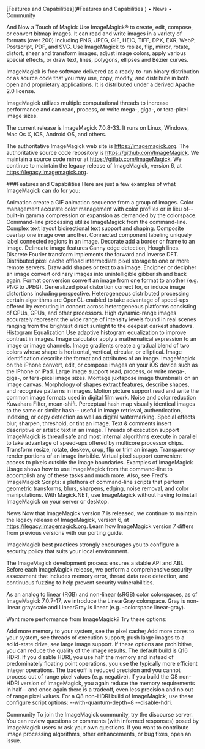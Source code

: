 [Features and Capabilities](#Features and Capabilities
) • News • Community

And Now a Touch of Magick Use ImageMagick® to create, edit, compose, or convert bitmap images. It can read and write images in a variety of formats (over 200) including PNG, JPEG, GIF, HEIC, TIFF, DPX, EXR, WebP, Postscript, PDF, and SVG. Use ImageMagick to resize, flip, mirror, rotate, distort, shear and transform images, adjust image colors, apply various special effects, or draw text, lines, polygons, ellipses and Bézier curves.

ImageMagick is free software delivered as a ready-to-run binary distribution or as source code that you may use, copy, modify, and distribute in both open and proprietary applications. It is distributed under a derived Apache 2.0 license.

ImageMagick utilizes multiple computational threads to increase performance and can read, process, or write mega-, giga-, or tera-pixel image sizes.

The current release is ImageMagick 7.0.8-33. It runs on Linux, Windows, Mac Os X, iOS, Android OS, and others.

The authoritative ImageMagick web site is https://imagemagick.org. The authoritative source code repository is https://github.com/ImageMagick. We maintain a source code mirror at https://gitlab.com/ImageMagick. We continue to maintain the legacy release of ImageMagick, version 6, at https://legacy.imagemagick.org.

###Features and Capabilities
Here are just a few examples of what ImageMagick can do for you:

Animation	create a GIF animation sequence from a group of images.
Color management	accurate color management with color profiles or in lieu of-- built-in gamma compression or expansion as demanded by the colorspace.
Command-line processing	utilize ImageMagick from the command-line.
Complex text layout	bidirectional text support and shaping.
Composite	overlap one image over another.
Connected component labeling	uniquely label connected regions in an image.
Decorate	add a border or frame to an image.
Delineate image features	Canny edge detection, Hough lines.
Discrete Fourier transform	implements the forward and inverse DFT.
Distributed pixel cache	offload intermediate pixel storage to one or more remote servers.
Draw	add shapes or text to an image.
Encipher or decipher an image	convert ordinary images into unintelligible gibberish and back again.
Format conversion	convert an image from one format to another (e.g. PNG to JPEG).
Generalized pixel distortion	correct for, or induce image distortions including perspective.
Heterogeneous distributed processing	certain algorithms are OpenCL-enabled to take advantage of speed-ups offered by executing in concert across heterogeneous platforms consisting of CPUs, GPUs, and other processors.
High dynamic-range images	accurately represent the wide range of intensity levels found in real scenes ranging from the brightest direct sunlight to the deepest darkest shadows.
Histogram Equalization	Use adaptive histogram equalization to improve contrast in images.
Image calculator	apply a mathematical expression to an image or image channels.
Image gradients	create a gradual blend of two colors whose shape is horizontal, vertical, circular, or elliptical.
Image identification	describe the format and attributes of an image.
ImageMagick on the iPhone	convert, edit, or compose images on your iOS device such as the iPhone or iPad.
Large image support	read, process, or write mega-, giga-, or tera-pixel image sizes.
Montage	juxtapose image thumbnails on an image canvas.
Morphology of shapes	extract features, describe shapes, and recognize patterns in images.
Motion picture support	read and write the common image formats used in digital film work.
Noise and color reduction	Kuwahara Filter, mean-shift.
Perceptual hash	map visually identical images to the same or similar hash-- useful in image retrieval, authentication, indexing, or copy detection as well as digital watermarking.
Special effects	blur, sharpen, threshold, or tint an image.
Text & comments	insert descriptive or artistic text in an image.
Threads of execution support	ImageMagick is thread safe and most internal algorithms execute in parallel to take advantage of speed-ups offered by multicore processor chips.
Transform	resize, rotate, deskew, crop, flip or trim an image.
Transparency	render portions of an image invisible.
Virtual pixel support	convenient access to pixels outside the image boundaries.
Examples of ImageMagick Usage shows how to use ImageMagick from the command-line to accomplish any of these tasks and much more. Also, see Fred's ImageMagick Scripts: a plethora of command-line scripts that perform geometric transforms, blurs, sharpens, edging, noise removal, and color manipulations. With Magick.NET, use ImageMagick without having to install ImageMagick on your server or desktop.

News
Now that ImageMagick version 7 is released, we continue to maintain the legacy release of ImageMagick, version 6, at https://legacy.imagemagick.org. Learn how ImageMagick version 7 differs from previous versions with our porting guide.

ImageMagick best practices strongly encourages you to configure a security policy that suits your local environment.

The ImageMagick development process ensures a stable API and ABI. Before each ImageMagick release, we perform a comprehensive security assessment that includes memory error, thread data race detection, and continuous fuzzing to help prevent security vulnerabilities.

As an analog to linear (RGB) and non-linear (sRGB) color colorspaces, as of ImageMagick 7.0.7-17, we introduce the LinearGray colorspace. Gray is non-linear grayscale and LinearGray is linear (e.g. -colorspace linear-gray).

Want more performance from ImageMagick? Try these options:

Add more memory to your system, see the pixel cache;
Add more cores to your system, see threads of execution support;
push large images to a solid-state drive, see large image support.
If these options are prohibitive, you can reduce the quality of the image results. The default build is Q16 HDRI. If you disable HDRI, you use half the memory and instead of predominately floating point operations, you use the typically more efficient integer operations. The tradeoff is reduced precision and you cannot process out of range pixel values (e.g. negative). If you build the Q8 non-HDRI version of ImageMagick, you again reduce the memory requirements in half-- and once again there is a tradeoff, even less precision and no out of range pixel values. For a Q8 non-HDRI build of ImageMagick, use these configure script options: --with-quantum-depth=8 --disable-hdri.

Community
To join the ImageMagick community, try the discourse server. You can review questions or comments (with informed responses) posed by ImageMagick users or ask your own questions. If you want to contribute image processing algorithms, other enhancements, or bug fixes, open an issue.

